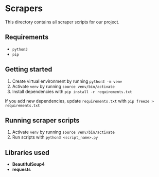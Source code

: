 # Scrapers

This directory contains all scraper scripts for our project.

## Requirements

- `python3`
- `pip`

## Getting started

1. Create virtual environment by running `python3 -m venv`
2. Activate `venv` by running `source venv/bin/activate`
3. Install dependencies with `pip install -r requirements.txt`

If you add new dependencies, update `requirements.txt` with `pip freeze > requirements.txt`

## Running scraper scripts

1. Activate `venv` by running `source venv/bin/activate`
2. Run scripts with `python3 <script_name>.py`

## Libraries used

- **BeautifulSoup4**
- **requests**
